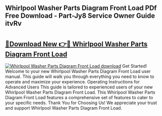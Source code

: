 ## Whirlpool Washer Parts Diagram Front Load PDf Free Download - Part-Jy8 Service Owner Guide itvRv

# <h2><a href="http://dfu4ac.blite.top/?on=Whirlpool+Washer+Parts+Diagram+Front+Load">🔗Download New 👉🔴 Whirlpool Washer Parts Diagram Front Load</a></h2>

[![Whirlpool Washer Parts Diagram Front Load download](https://i.imgur.com/lujVjoI.png)](http://dfu4ac.blite.top/?on=Whirlpool+Washer+Parts+Diagram+Front+Load)
Get Started! Welcome to your new Whirlpool Washer Parts Diagram Front Load user manual. This guide will walk you through everything you need to know to operate and maximize your experience. Operating Instructions for Advanced Users This guide is tailored to experienced users of your new Whirlpool Washer Parts Diagram Front Load. This Whirlpool Washer Parts Diagram Front Load features a comprehensive set of features to cater to your specific needs. Thank You for Choosing Us! We appreciate your trust and support Whirlpool Washer Parts Diagram Front Load.

